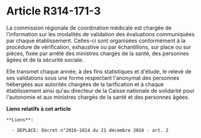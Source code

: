 # Article R314-171-3

La  commission régionale de coordination médicale est chargée de  l'information sur les modalités de validation des
évaluations  communiquées par chaque établissement. Celles-ci sont organisées  conformément à la procédure de vérification,
exhaustive ou par  échantillons, sur place ou sur pièces, fixée par arrêté des ministres  chargés de la santé, des personnes
âgées et de la sécurité sociale. 

Elle transmet chaque année, à des fins statistiques et d'étude, le  relevé de ses validations sous une forme respectant
l'anonymat des  personnes hébergées aux autorités chargées de la tarification et à  chaque établissement ainsi qu'au
directeur de la Caisse nationale de  solidarité pour l'autonomie et aux ministres chargés de la santé et des  personnes
âgées.

**Liens relatifs à cet article**

	**Liens**:

	  - DEPLACE: Décret n°2016-1814 du 21 décembre 2016 - art. 2
